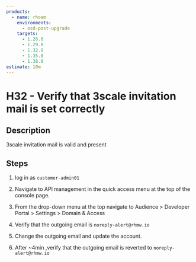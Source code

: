 ```yaml
---
products:
  - name: rhoam
    environments:
      - osd-post-upgrade
    targets:
      - 1.26.0
      - 1.29.0
      - 1.32.0
      - 1.35.0
      - 1.38.0
estimate: 10m
---
```


# H32 - Verify that 3scale invitation mail is set correctly

## Description

3scale invitation mail is valid and present

## Steps

1. log in as `customer-admin01`

2. Navigate to API management in the quick access menu at the top of the console page.

3. From the drop-down menu at the top navigate to Audience > Developer Portal > Settings > Domain & Access

4. Verify that the outgoing email is `noreply-alert@rhmw.io`

5. Change the outgoing email and update the account.

6. After ~4min ,verify that the outgoing email is reverted to `noreply-alert@rhmw.io`
